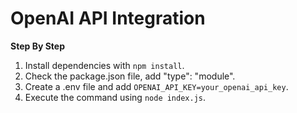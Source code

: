 # OpenAI API Integration

**Step By Step**

1. Install dependencies with `npm install`.
2. Check the package.json file, add "type": "module".
3. Create a .env file and add `OPENAI_API_KEY=your_openai_api_key`.
4. Execute the command using `node index.js`.
